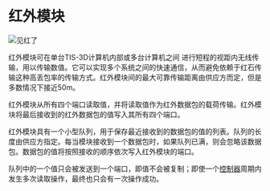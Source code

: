 # 红外模块
![见红了](item:tis3d:infrared_module)

红外模块可在单台TIS-3D计算机内部或多台计算机之间 进行短程的视距内无线传输，用以传输数值。它可以实现多个系统之间的快速通信，从而避免依赖于红石传输这种高丢包率的传输方式。红外模块间的最大可靠传输距离由供应方而定，但是多数情况下接近50m。

红外模块从所有四个端口读取值，并将读取值作为红外数据包的载荷传输。红外模块将最后接收到的红外数据包的值写入其所有四个端口。

红外模块具有一个小型队列，用于保存最近接收到的数据包的值的列表。队列的长度由供应方指定。每当模块接收到一个数据包时，如果队列已满，则会忽略该数据包。数据包的值将按照接收的顺序依次写入红外模块的端口。

队列中的一个值只会被发送到一个端口，即值不会被复制；即使一个[控制器](../block/controller.md)周期内发生多次读取操作，最终也只会有一次操作成功。
